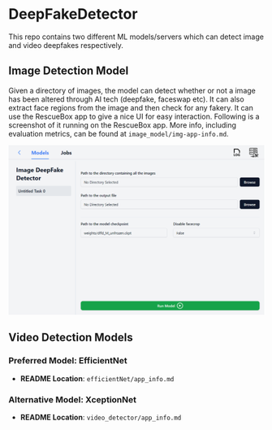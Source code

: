 # DeepFakeDetector

This repo contains two different ML models/servers which can detect image and video deepfakes respectively. 


## Image Detection Model

Given a directory of images, the model can detect whether or not a image has been altered through AI tech (deepfake, faceswap etc). It can also extract face regions from the image and then check for any fakery. It can use the RescueBox app to give a nice UI for easy interaction. Following is a screenshot of it running on the RescueBox app. More info, including evaluation metrics, can be found at `image_model/img-app-info.md`. 

![img_model](image_model/image_server.png)

## Video Detection Models

### Preferred Model: EfficientNet
- **README Location**: `efficientNet/app_info.md`

### Alternative Model: XceptionNet
- **README Location**: `video_detector/app_info.md`
